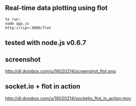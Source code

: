## Real-time data plotting using flot
	to run: 
	node app.js
	http://<ip>:3000/flot

## tested with node.js v0.6.7

## screenshot
http://dl.dropbox.com/u/16020214/screenshot_flot.png

## socket.io + flot in action
http://dl.dropbox.com/u/16020214/socketio_flot_in_action.mov
